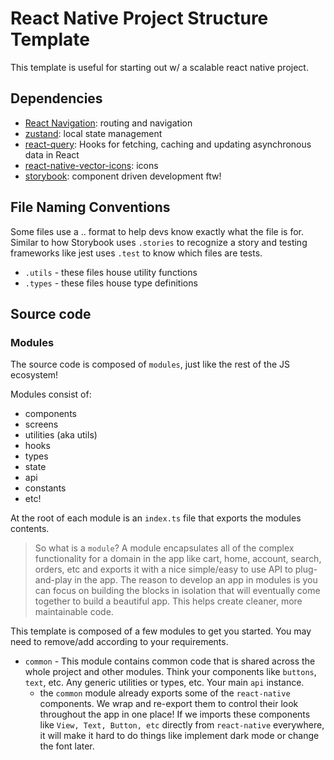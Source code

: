 # React Native Project Structure Template

This template is useful for starting out w/ a scalable react native project.

## Dependencies

- [React Navigation](https://reactnavigation.org/): routing and navigation
- [zustand](https://github.com/pmndrs/zustand): local state management
- [react-query](https://github.com/tanstack/query): Hooks for fetching, caching and updating asynchronous data in React
- [react-native-vector-icons](https://github.com/oblador/react-native-vector-icons#installation): icons
- [storybook](https://storybook.js.org/): component driven development ftw!

## File Naming Conventions

Some files use a <filename>.<type>.<extension> format to help devs know exactly what the file is for. Similar to how Storybook uses `.stories` to recognize a story and testing frameworks like jest uses `.test` to know which files are tests.

- `.utils` - these files house utility functions
- `.types` - these files house type definitions

## Source code

### Modules

The source code is composed of `modules`, just like the rest of the JS ecosystem!

Modules consist of:

- components
- screens
- utilities (aka utils)
- hooks
- types
- state
- api
- constants
- etc!

At the root of each module is an `index.ts` file that exports the modules contents.

> So what is a `module`? A module encapsulates all of the complex functionality for a domain in the app like cart, home, account, search, orders, etc and exports it with a nice simple/easy to use API to plug-and-play in the app. The reason to develop an app in modules is you can focus on building the blocks in isolation that will eventually come together to build a beautiful app. This helps create cleaner, more maintainable code.

This template is composed of a few modules to get you started. You may need to remove/add according to your requirements.

- `common` - This module contains common code that is shared across the whole project and other modules. Think your components like `buttons`, `text`, etc. Any generic utilities or types, etc. Your main `api` instance.
  - the `common` module already exports some of the `react-native` components. We wrap and re-export them to control their look throughout the app in one place! If we imports these components like `View, Text, Button, etc` directly from `react-native` everywhere, it will make it hard to do things like implement dark mode or change the font later.
